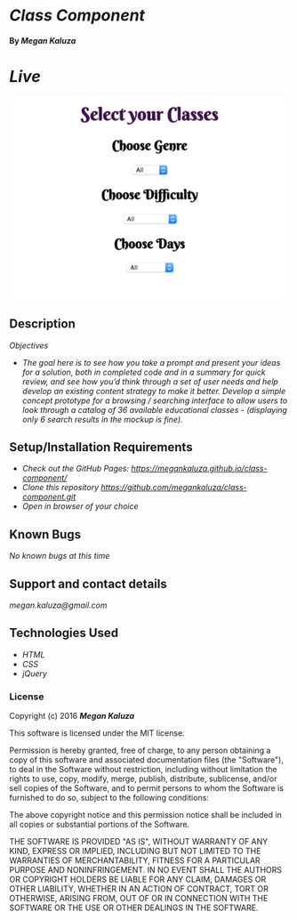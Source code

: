 # _Class Component_

#### By _**Megan Kaluza**_

# _Live_
![screenshot](img/screen_shot.png)

## Description

_Objectives_

* _The goal here is to see how you take a prompt and present your ideas for a solution, both in completed code and in a summary for quick review, and see how you’d think through a set of user needs and help develop an existing content strategy to make it better.  Develop a simple concept prototype for a browsing / searching interface to allow users to look through a catalog of 36 available educational classes - (displaying only 6 search results in the mockup is fine)._

## Setup/Installation Requirements

* _Check out the GitHub Pages: https://megankaluza.github.io/class-component/_
* _Clone this repository https://github.com/megankaluza/class-component.git_
* _Open in browser of your choice_

## Known Bugs

_No known bugs at this time_

## Support and contact details

  _megan.kaluza@gmail.com_

## Technologies Used

* _HTML_
* _CSS_
* _jQuery_

### License

Copyright (c) 2016 **_Megan Kaluza_**

This software is licensed under the MIT license.

Permission is hereby granted, free of charge, to any person obtaining a copy of this software and associated documentation files (the "Software"), to deal in the Software without restriction, including without limitation the rights to use, copy, modify, merge, publish, distribute, sublicense, and/or sell copies of the Software, and to permit persons to whom the Software is furnished to do so, subject to the following conditions:

The above copyright notice and this permission notice shall be included in all copies or substantial portions of the Software.

THE SOFTWARE IS PROVIDED "AS IS", WITHOUT WARRANTY OF ANY KIND, EXPRESS OR IMPLIED, INCLUDING BUT NOT LIMITED TO THE WARRANTIES OF MERCHANTABILITY, FITNESS FOR A PARTICULAR PURPOSE AND NONINFRINGEMENT. IN NO EVENT SHALL THE AUTHORS OR COPYRIGHT HOLDERS BE LIABLE FOR ANY CLAIM, DAMAGES OR OTHER LIABILITY, WHETHER IN AN ACTION OF CONTRACT, TORT OR OTHERWISE, ARISING FROM, OUT OF OR IN CONNECTION WITH THE SOFTWARE OR THE USE OR OTHER DEALINGS IN THE SOFTWARE.
